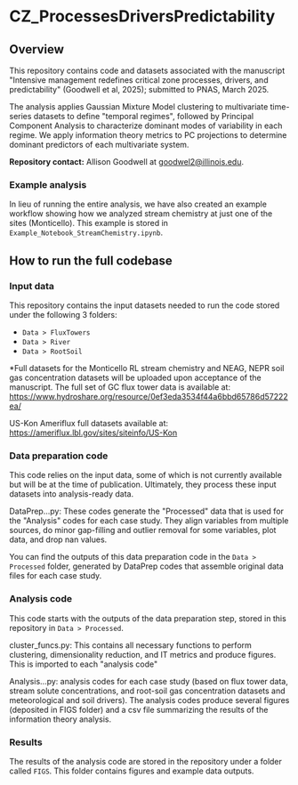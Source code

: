 # CZ_ProcessesDriversPredictability

## Overview

This repository contains code and datasets associated with the manuscript
"Intensive management redefines critical zone processes, drivers, and predictability" (Goodwell et al, 2025); submitted to PNAS, March 2025.

The analysis applies Gaussian Mixture Model clustering to multivariate time-series datasets to define "temporal regimes", followed by Principal Component Analysis to characterize dominant modes of variability in each regime.  We apply information theory metrics to PC projections to determine dominant predictors of each multivariate system.

**Repository contact:** Allison Goodwell at goodwel2@illinois.edu.

### Example analysis

In lieu of running the entire analysis, we have also created an example workflow showing how we analyzed stream chemistry at just one of the sites (Monticello). This example is stored in `Example_Notebook_StreamChemistry.ipynb`.

## How to run the full codebase

### Input data

This repository contains the input datasets needed to run the code stored under the following 3 folders:

- `Data > FluxTowers`
- `Data > River`
- `Data > RootSoil`

*Full datasets for the Monticello RL stream chemistry and NEAG, NEPR soil gas concentration datasets will be uploaded upon acceptance of the manuscript. The full set of GC flux tower data is available at: https://www.hydroshare.org/resource/0ef3eda3534f44a6bbd65786d57222ea/

US-Kon Ameriflux full datasets available at: https://ameriflux.lbl.gov/sites/siteinfo/US-Kon

### Data preparation code

This code relies on the input data, some of which is not currently available but will be at the time of publication. Ultimately, they process these input datasets into analysis-ready data. 

DataPrep...py: These codes generate the "Processed" data that is used for the "Analysis" codes for each case study.  They align variables from multiple sources, do minor gap-filling and outlier removal for some variables, plot data, and drop nan values.

You can find the outputs of this data preparation code in the `Data > Processed` folder, generated by DataPrep codes that assemble original data files for each case study.

### Analysis code

This code starts with the outputs of the data preparation step, stored in this repository in `Data > Processed`. 

cluster_funcs.py: This contains all necessary functions to perform clustering, dimensionality reduction, and IT metrics and produce figures.  This is imported to each "analysis code"

Analysis...py: analysis codes for each case study (based on flux tower data, stream solute concentrations, and root-soil gas concentration datasets and meteorological and soil drivers).  The analysis codes produce several figures (deposited in FIGS folder) and a csv file summarizing the results of the information theory analysis.

### Results

The results of the analysis code are stored in the repository under a folder called `FIGS`. This folder contains figures and example data outputs.
